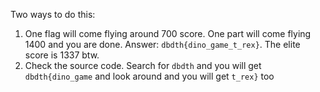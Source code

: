 Two ways to do this:

1. One flag will come flying around 700 score. One part will come flying 1400 and you are done. Answer: `dbdth{dino_game_t_rex}`. The elite score is 1337 btw.
2. Check the source code. Search for `dbdth` and you will get `dbdth{dino_game` and look around and you will get `t_rex}` too
